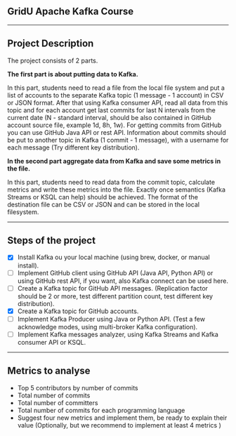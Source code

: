 ## GridU Apache Kafka Course

---

Project Description
---
The project consists of 2 parts.

**The first part is about putting data to Kafka.**

In this part, students need to read a file from the local file system and put a list of accounts to the separate Kafka topic (1 message - 1 account) in CSV or JSON format.
After that using Kafka consumer API, read all data from this topic and for each account get last commits for last N intervals from the current date (N - standard interval, should be also contained in GitHub account source file, example 1d, 8h, 1w).
For getting commits from GitHub you can use GitHub Java API or rest API. 
Information about commits should be put to another topic in Kafka (1 commit - 1 message), with a username for each message (Try different key distribution).

**In the second part aggregate data from Kafka and save some metrics in the file.**

In this part, students need to read data from the commit topic, calculate metrics and write these metrics into the file. 
Exactly once semantics (Kafka Streams or KSQL can help) should be achieved. 
The format of the destination file can be CSV or JSON and can be stored in the local filesystem. 

---

Steps of the project
---

- [X] Install Kafka ou your local machine (using brew, docker, or manual install). 
- [ ] Implement GitHub client using GitHub API (Java API, Python API) or using GitHub rest API, if you want, also Kafka connect can be used here.
- [ ] Create a Kafka topic for GitHub API messages. (Replication factor should be 2 or more, test different partition count, test different key distribution).
- [X] Create a Kafka topic for GitHub accounts. 
- [ ] Implement Kafka Producer using Java or Python API. (Test a few acknowledge modes, using multi-broker Kafka configuration).
- [ ] Implement Kafka messages analyzer, using Kafka Streams and Kafka consumer API or KSQL.

---

Metrics to analyse
---

- Top 5 contributors by number of commits
- Total number of commits
- Total number of committers
- Total number of commits for each programming language
- Suggest four new metrics and implement them, be ready to explain their value (Optionally, but we recommend to implement at least 4 metrics )